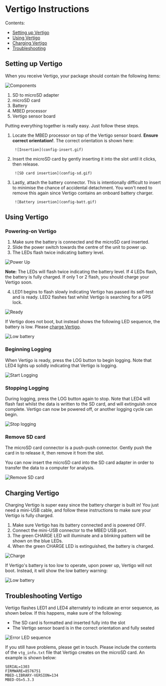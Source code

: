 # Vertigo Instructions

Contents:

* [Setting up Vertigo](#building)
* [Using Vertigo](#usage)
* [Charging Vertigo](#charging)
* [Troubleshooting](#troubleshooting)

## <a name="building"></a>Setting up Vertigo

When you receive Vertigo, your package should contain the following items:

![Components](components.jpg)

1. SD to microSD adapter
2. microSD card
3. Battery
4. MBED processor
5. Vertigo sensor board

Putting everything together is really easy. Just follow these steps.

1. Locate the MBED processor on top of the Vertigo sensor board. **Ensure
correct orientation!**. The correct orientation is shown here:

        ![Insertion](config-insert.gif)

2. Insert the microSD card by gently inserting it into the slot until it
clicks, then release.

        ![SD card insertion](config-sd.gif)

3. Lastly, attach the battery connector. This is intentionally difficult to
insert to minimise the chance of accidental detachment. You won't need to
remove this again since Vertigo contains an onboard battery charger.

        ![Battery insertion](config-batt.gif)

## <a name="usage"></a>Using Vertigo

### Powering-on Vertigo

1. Make sure the battery is connected and the microSD card inserted.
2. Slide the power switch towards the centre of the unit to power up.
3. The LEDs flash twice indicating battery level. 

![Power Up](powerup.gif)

**Note:** The LEDs will flash twice indicating the battery level. If 4 LEDs
flash, the battery is fully charged. If only 1 or 2 flash, you should charge
your Vertigo soon.

4. LED1 begins to flash slowly indicating Vertigo has passed its self-test and
is ready. LED2 flashes fast whilst Vertigo is searching for a GPS lock.

![Ready](ready.gif)

If Vertigo does not boot, but instead shows the following LED sequence, the
battery is low. Please [charge Vertigo](#charging).

![Low battery](lowbatt.gif)

### Beginning Logging

When Vertigo is ready, press the LOG button to begin logging. Note that LED4
lights up solidly indicating that Vertigo is logging.

![Start Logging](startlogging.gif)

### Stopping Logging

During logging, press the LOG button again to stop. Note that LED4 will flash
fast whilst the data is written to the SD card, and will extinguish once
complete. Vertigo can now be powered off, or another logging cycle can begin.

![Stop logging](stoplogging.gif)

### Remove SD card

The microSD card connector is a push-push connector. Gently push the card in to
release it, then remove it from the slot.

You can now insert the microSD card into the SD card adapter in order to
transfer the data to a computer for analysis.

![Remove SD card](removesd.gif)

## <a name="charging"></a>Charging Vertigo

Charging Vertigo is super easy since the battery charger is built in! You just
need a mini-USB cable, and follow these instructions to make sure your Vertigo
is fully charged.

1. Make sure Vertigo has its battery connected and is powered OFF.
2. Connect the mini-USB connector to the MBED USB port.
3. The green CHARGE LED will illuminate and a blinking pattern will be shown on
the blue LEDs.
4. When the green CHARGE LED is extinguished, the battery is charged.

![Charge](charge.gif)

If Vertigo's battery is too low to operate, upon power up, Vertigo will not
boot. Instead, it will show the low battery warning:

![Low battery](lowbatt.gif)

## <a name="troubleshooting"></a>Troubleshooting Vertigo

Vertigo flashes LED1 and LED4 alternately to indicate an error sequence, as
shown below. If this happens, make sure of the following:

* The SD card is formatted and inserted fully into the slot
* The Vertigo sensor board is in the correct orientation and fully seated

![Error LED sequence](errorseq.gif)

If you still have problems, please get in touch. Please include the contents of
the `vtg_info.txt` file that Vertigo creates on the microSD card. An example is
shown below:

    SERIAL=1303
    FIRMWARE=8576751
    MBED-LIBRARY-VERSION=134
    MBED-OS=5.3.3
